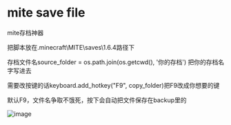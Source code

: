 # mite save file
mite存档神器

把脚本放在.minecraft\MITE\saves\1.6.4路径下

存档文件名source_folder = os.path.join(os.getcwd(), '你的存档') 把你的存档名字写进去

需要改按键的话keyboard.add_hotkey("F9", copy_folder)把F9改成你想要的键

默认F9，文件名争取不饿死，按下会自动把文件保存在backup里的

![image](https://github.com/user-attachments/assets/d7153b78-e8c8-4d6a-ac5d-0fb494bc32cc)

